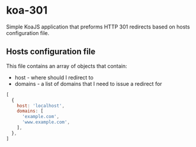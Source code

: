 # koa-301
Simple KoaJS application that preforms HTTP 301 redirects based on hosts configuration file.

## Hosts configuration file
This file contains an array of objects that contain:

- host - where should I redirect to
- domains - a list of domains that I need to issue a redirect for

```javascript
[
  {
    host: 'localhost',
    domains: [
      'example.com',
      'www.example.com',
    ],
  },
]
```
